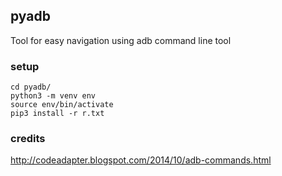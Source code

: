 ## pyadb
Tool for easy navigation using adb command line tool

### setup
```
cd pyadb/
python3 -m venv env
source env/bin/activate
pip3 install -r r.txt
```

### credits
http://codeadapter.blogspot.com/2014/10/adb-commands.html
